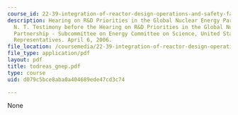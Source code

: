 ```yaml
---
course_id: 22-39-integration-of-reactor-design-operations-and-safety-fall-2006
description: Hearing on R&D Priorities in the Global Nuclear Energy Partnership. Todreas,
  N. T. Testimony before the Hearing on R&D Priorities in the Global Nuclear Energy
  Partnership - Subcommittee on Energy Committee on Science, United States House of
  Representatives. April 6, 2006.
file_location: /coursemedia/22-39-integration-of-reactor-design-operations-and-safety-fall-2006/d079c5bce8aba0a404689ede47cd3c74_todreas_gnep.pdf
file_type: application/pdf
layout: pdf
title: todreas_gnep.pdf
type: course
uid: d079c5bce8aba0a404689ede47cd3c74

---
```

None